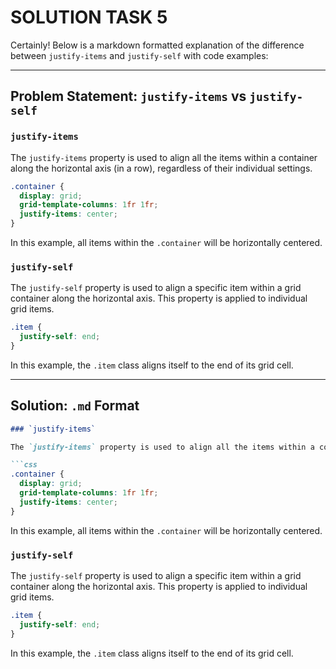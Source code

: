 # SOLUTION TASK 5

Certainly! Below is a markdown formatted explanation of the difference between `justify-items` and `justify-self` with code examples:

---

## Problem Statement: `justify-items` vs `justify-self`

### `justify-items`

The `justify-items` property is used to align all the items within a container along the horizontal axis (in a row), regardless of their individual settings.

```css
.container {
  display: grid;
  grid-template-columns: 1fr 1fr;
  justify-items: center;
}
```

In this example, all items within the `.container` will be horizontally centered.

### `justify-self`

The `justify-self` property is used to align a specific item within a grid container along the horizontal axis. This property is applied to individual grid items.

```css
.item {
  justify-self: end;
}
```

In this example, the `.item` class aligns itself to the end of its grid cell.

---

## Solution: `.md` Format

```markdown
### `justify-items`

The `justify-items` property is used to align all the items within a container along the horizontal axis (in a row), regardless of their individual settings.

```css
.container {
  display: grid;
  grid-template-columns: 1fr 1fr;
  justify-items: center;
}
```

In this example, all items within the `.container` will be horizontally centered.

### `justify-self`

The `justify-self` property is used to align a specific item within a grid container along the horizontal axis. This property is applied to individual grid items.

```css
.item {
  justify-self: end;
}
```

In this example, the `.item` class aligns itself to the end of its grid cell.
```

